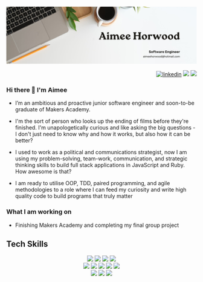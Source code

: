 ![Header](./AimeeHorwood.jpg)

<div align="right">
 <a href="https://www.linkedin.com/in/aimeehorwood/">
    <img alt="linkedin" title="My LinkedIn Page" src="https://img.shields.io/badge/LinkedIn-0077B5?style=for-the-badge&logo=linkedin&logoColor=white"></a>

 <a href="mailto:aimeehorwood@hotmail.com">
  <img src="https://img.shields.io/badge/Email-%23D14836?style=for-the-badge&logo=gmail&logoColor=white"/></a>


 <a href="https://github.com/aimeehorwood/CV" target='_blank'>
    <img src="https://img.shields.io/badge/CV-%23AD2C27?style=for-the-badge&logo=CV&logoColor=white"/></a>
 </div>

### Hi there 👋 I'm Aimee 

- I’m an ambitious and proactive junior software engineer and soon-to-be graduate of Makers Academy.

- I'm the sort of person who looks up the ending of films before they're finished. I'm unapologetically curious and like asking the big questions - I don't just need to know why and how it works, but also how it can be better?

- I used to work as a political and communications strategist, now I am using my problem-solving, team-work, communication, and strategic thinking skills to build full stack applications in JavaScript and Ruby. How awesome is that?

- I am ready to utilise OOP, TDD, paired programming, and agile methodologies to a role where I can feed my curiosity and write high quality code to build programs that truly matter


### What I am working on 


- Finishing Makers Academy and completing my final group project








## Tech Skills 

<p>
<div align="center">
  <img src="https://img.shields.io/badge/-HTML-FF5733?style=for-the-badge&logo=html5&logoColor=FF5733&labelColor=282828">
  <img src="https://img.shields.io/badge/-CSS-559DFF?style=for-the-badge&logo=css3&logoColor=559DFF&labelColor=282828">
  <img src="https://img.shields.io/badge/-Ruby-FF6A55?style=for-the-badge&logo=ruby&logoColor=FF6A55&labelColor=282828">
  <img src="https://img.shields.io/badge/-Javascript-f7e968?style=for-the-badge&logo=javascript&logoColor=f7e968&labelColor=282828"><br>
  
  <img src="https://img.shields.io/badge/-Cypress-3b3938?style=for-the-badge&logo=cypress&logoColor=faf2ed&labelColor=282828">
  <img src="https://img.shields.io/badge/-Jest-B84D6F?style=for-the-badge&logo=jest&logoColor=B84D6F&labelColor=282828">
  <img src="https://img.shields.io/badge/-Node.js-80D857?style=for-the-badge&logo=node.js&logoColor=80D857&labelColor=282828">
  <img src="https://img.shields.io/badge/-RSpec-F05892?style=for-the-badge&logo=ruby&logoColor=F05892&labelColor=282828">
  <img src="https://img.shields.io/badge/-React-58D2F0?style=for-the-badge&logo=react&logoColor=58D2F0&labelColor=282828"><br>
  
  <img src="https://img.shields.io/badge/-MongoDB-51A940?style=for-the-badge&logo=mongodb&logoColor=51A940&labelColor=282828">
  <img src="https://img.shields.io/badge/-Github Actions-4391D6?style=for-the-badge&logo=githubactions&logoColor=4391D6&labelColor=282828">
  <img src="https://img.shields.io/badge/-PostgreSQL-3b3938?style=for-the-badge&logo=postgresql&logoColor=faf2ed&labelColor=282828"><br>
  
</div>
</p>
